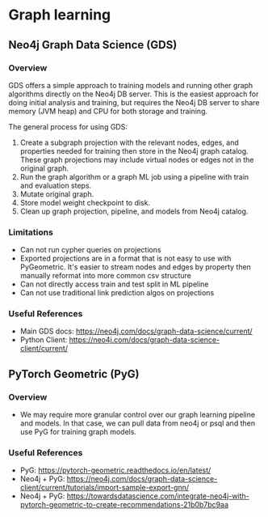 # Graph learning

## Neo4j Graph Data Science (GDS)

### Overview

GDS offers a simple approach to training models and running other graph algorithms directly on the Neo4j DB server. This is the easiest approach for doing initial analysis and training, but requires the Neo4j DB server to share memory (JVM heap) and CPU for both storage and training.

The general process for using GDS:

1. Create a subgraph projection with the relevant nodes, edges, and properties needed for training then store in the Neo4j graph catalog. These graph projections may include virtual nodes or edges not in the original graph.
1. Run the graph algorithm or a graph ML job using a pipeline with train and evaluation steps.
1. Mutate original graph.
1. Store model weight checkpoint to disk.
1. Clean up graph projection, pipeline, and models from Neo4j catalog.

### Limitations
- Can not run cypher queries on projections
- Exported projections are in a format that is not easy to use with PyGeometric. It's easier to stream nodes and edges by property then manually reformat into more common csv structure
- Can not directly access train and test split in ML pipeline
- Can not use traditional link prediction algos on projections

### Useful References

- Main GDS docs: https://neo4j.com/docs/graph-data-science/current/
- Python Client: https://neo4j.com/docs/graph-data-science-client/current/

## PyTorch Geometric (PyG)

### Overview

- We may require more granular control over our graph learning pipeline and models. In that case, we can pull data from neo4j or psql and then use PyG for training graph models.

### Useful References

- PyG: https://pytorch-geometric.readthedocs.io/en/latest/
- Neo4j + PyG: https://neo4j.com/docs/graph-data-science-client/current/tutorials/import-sample-export-gnn/
- Neo4j + PyG: https://towardsdatascience.com/integrate-neo4j-with-pytorch-geometric-to-create-recommendations-21b0b7bc9aa

